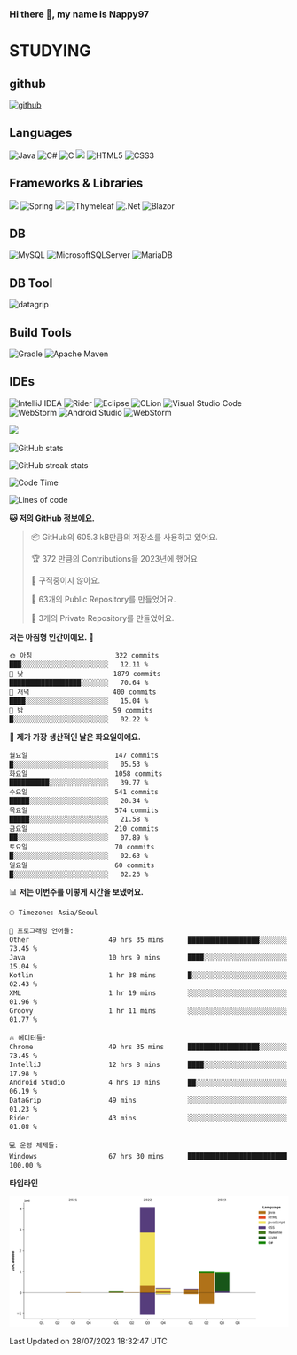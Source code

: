 ### Hi there 👋, my name is Nappy97

# STUDYING
## github
[<img src='https://cdn.jsdelivr.net/npm/simple-icons@3.0.1/icons/github.svg' alt='github' height='40'>](https://github.com/Nappy97)  

## Languages
![Java](https://img.shields.io/badge/java-%23ED8B00.svg?style=for-the-badge&logo=openjdk&logoColor=white) ![C#](https://img.shields.io/badge/c%23-%23239120.svg?style=for-the-badge&logo=c-sharp&logoColor=white) ![C](https://img.shields.io/badge/c-%2300599C.svg?style=for-the-badge&logo=c&logoColor=white) <img src="https://img.shields.io/badge/javascript-F7DF1E?style=for-the-badge&logo=javascript&logoColor=black"> ![HTML5](https://img.shields.io/badge/html5-%23E34F26.svg?style=for-the-badge&logo=html5&logoColor=white) ![CSS3](https://img.shields.io/badge/css3-%231572B6.svg?style=for-the-badge&logo=css3&logoColor=white)

## Frameworks & Libraries
<img src="https://img.shields.io/badge/bootstrap-7952B3?style=for-the-badge&logo=bootstrap&logoColor=white"> ![Spring](https://img.shields.io/badge/spring-%236DB33F.svg?style=for-the-badge&logo=spring&logoColor=white) <img src="https://img.shields.io/badge/jQuery-0769AD?style=for-the-badge&logo=jquery&logoColor=white"> ![Thymeleaf](https://img.shields.io/badge/Thymeleaf-%23005C0F.svg?style=for-the-badge&logo=Thymeleaf&logoColor=white) ![.Net](https://img.shields.io/badge/.NET-5C2D91?style=for-the-badge&logo=.net&logoColor=white) ![Blazor](https://img.shields.io/badge/blazor-%235C2D91.svg?style=for-the-badge&logo=blazor&logoColor=white)

## DB
![MySQL](https://img.shields.io/badge/mysql-%2300f.svg?style=for-the-badge&logo=mysql&logoColor=white) ![MicrosoftSQLServer](https://img.shields.io/badge/Microsoft%20SQL%20Server-CC2927?style=for-the-badge&logo=microsoft%20sql%20server&logoColor=white) ![MariaDB](https://img.shields.io/badge/MariaDB-003545?style=for-the-badge&logo=mariadb&logoColor=white)

## DB Tool
![datagrip](https://img.shields.io/badge/datagrip-9681EB?style=flat&logo=datagrip)

## Build Tools
![Gradle](https://img.shields.io/badge/Gradle-02303A.svg?style=for-the-badge&logo=Gradle&logoColor=white) ![Apache Maven](https://img.shields.io/badge/Apache%20Maven-C71A36?style=for-the-badge&logo=Apache%20Maven&logoColor=white)

## IDEs
![IntelliJ IDEA](https://img.shields.io/badge/IntelliJIDEA-000000.svg?style=for-the-badge&logo=intellij-idea&logoColor=white) ![Rider](https://img.shields.io/badge/Rider-000000.svg?style=for-the-badge&logo=Rider&logoColor=white&color=black&labelColor=crimson) ![Eclipse](https://img.shields.io/badge/Eclipse-FE7A16.svg?style=for-the-badge&logo=Eclipse&logoColor=white) ![CLion](https://img.shields.io/badge/CLion-black?style=for-the-badge&logo=clion&logoColor=white) ![Visual Studio Code](https://img.shields.io/badge/Visual%20Studio%20Code-0078d7.svg?style=for-the-badge&logo=visual-studio-code&logoColor=white) ![WebStorm](https://img.shields.io/badge/webstorm-143?style=for-the-badge&logo=webstorm&logoColor=white&color=black) ![Android Studio](https://img.shields.io/badge/Android%20Studio-3DDC84.svg?style=for-the-badge&logo=android-studio&logoColor=white) ![WebStorm](https://img.shields.io/badge/webstorm-143?style=for-the-badge&logo=webstorm&logoColor=white&color=black)

<div>
  <img  src="https://github-readme-stats.vercel.app/api/top-langs/?username=Nappy97&langs_count=8&exclude_repo=Example-deep-learning-from-scratch&layout=compact&line_height=24&hide_border=true&title_color=d88e82&card_width=280">
<div>
  
![GitHub stats](https://github-readme-stats.vercel.app/api?username=Nappy97&show_icons=true)  

![GitHub streak stats](https://github-readme-streak-stats.herokuapp.com/?user=Nappy97)  

<!--START_SECTION:waka-->
![Code Time](http://img.shields.io/badge/Code%20Time-333%20hrs%2017%20mins-blue)

![Lines of code](https://img.shields.io/badge/%EC%A0%80%EB%8A%94%20%EC%97%AC%ED%83%9C%EA%B9%8C%EC%A7%80%20-6.4%20million%20%EC%A4%84%EC%9D%98%20%EC%BD%94%EB%93%9C%EB%A5%BC%20%EC%9E%91%EC%84%B1%ED%96%88%EC%96%B4%EC%9A%94.-blue)

**🐱 저의 GitHub 정보에요.** 

> 📦 GitHub의 605.3 kB만큼의 저장소를 사용하고 있어요. 
 > 
> 🏆 372 만큼의 Contributions을 2023년에 했어요
 > 
> 🚫 구직중이지 않아요.
 > 
> 📜 63개의 Public Repository를 만들었어요. 
 > 
> 🔑 3개의 Private Repository를 만들었어요. 
 > 
**저는 아침형 인간이에요. 🐤** 

```text
🌞 아침                     322 commits         ███░░░░░░░░░░░░░░░░░░░░░░   12.11 % 
🌆 낮　                     1879 commits        ██████████████████░░░░░░░   70.64 % 
🌃 저녁                     400 commits         ████░░░░░░░░░░░░░░░░░░░░░   15.04 % 
🌙 밤　                     59 commits          █░░░░░░░░░░░░░░░░░░░░░░░░   02.22 % 
```
📅 **제가 가장 생산적인 날은 화요일이에요.** 

```text
월요일                      147 commits         █░░░░░░░░░░░░░░░░░░░░░░░░   05.53 % 
화요일                      1058 commits        ██████████░░░░░░░░░░░░░░░   39.77 % 
수요일                      541 commits         █████░░░░░░░░░░░░░░░░░░░░   20.34 % 
목요일                      574 commits         █████░░░░░░░░░░░░░░░░░░░░   21.58 % 
금요일                      210 commits         ██░░░░░░░░░░░░░░░░░░░░░░░   07.89 % 
토요일                      70 commits          █░░░░░░░░░░░░░░░░░░░░░░░░   02.63 % 
일요일                      60 commits          █░░░░░░░░░░░░░░░░░░░░░░░░   02.26 % 
```


📊 **저는 이번주를 이렇게 시간을 보냈어요.** 

```text
🕑︎ Timezone: Asia/Seoul

💬 프로그래밍 언어들: 
Other                    49 hrs 35 mins      ██████████████████░░░░░░░   73.45 % 
Java                     10 hrs 9 mins       ████░░░░░░░░░░░░░░░░░░░░░   15.04 % 
Kotlin                   1 hr 38 mins        █░░░░░░░░░░░░░░░░░░░░░░░░   02.43 % 
XML                      1 hr 19 mins        ░░░░░░░░░░░░░░░░░░░░░░░░░   01.96 % 
Groovy                   1 hr 11 mins        ░░░░░░░░░░░░░░░░░░░░░░░░░   01.77 % 

🔥 에디터들: 
Chrome                   49 hrs 35 mins      ██████████████████░░░░░░░   73.45 % 
IntelliJ                 12 hrs 8 mins       ████░░░░░░░░░░░░░░░░░░░░░   17.98 % 
Android Studio           4 hrs 10 mins       ██░░░░░░░░░░░░░░░░░░░░░░░   06.19 % 
DataGrip                 49 mins             ░░░░░░░░░░░░░░░░░░░░░░░░░   01.23 % 
Rider                    43 mins             ░░░░░░░░░░░░░░░░░░░░░░░░░   01.08 % 

💻 운영 체제들: 
Windows                  67 hrs 30 mins      █████████████████████████   100.00 % 
```

**타임라인**

![Lines of Code chart](https://raw.githubusercontent.com/Nappy97/Nappy97/main/assets/bar_graph.png)


 Last Updated on 28/07/2023 18:32:47 UTC
<!--END_SECTION:waka-->
